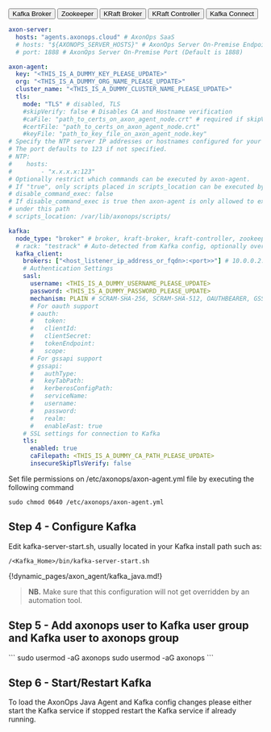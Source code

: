 <br/>
<br/>

<div class="w3-bar w3-light-grey">
  <button class="w3-bar-item w3-button tabSelected w3-grey" id="Broker" onclick="selectKafkaType(event,'Broker')">Kafka Broker</button>
  <button class="w3-bar-item w3-button tabSelected" id="Zookeeper" onclick="selectKafkaType(event,'Zookeeper')">Zookeeper</button>
  <button class="w3-bar-item w3-button tabSelected" id="KRaftBroker" onclick="selectKafkaType(event,'KRaftBroker')">KRaft Broker</button>
  <button class="w3-bar-item w3-button tabSelected" id="KRaftController" onclick="selectKafkaType(event,'KRaftController')">KRaft Controller</button>
  <button class="w3-bar-item w3-button tabSelected" id="Connect" onclick="selectKafkaType(event,'Connect')">Kafka Connect</button>
</div>
<div id="Broker" class="axon_kafka_dynamic_s1">

```yaml hl_lines="7 8 9"
axon-server:
  hosts: "agents.axonops.cloud" # AxonOps SaaS
  # hosts: "${AXONOPS_SERVER_HOSTS}" # AxonOps Server On-Premise Endpoint
  # port: 1888 # AxonOps Server On-Premise Port (Default is 1888)

axon-agent:
  key: "<THIS_IS_A_DUMMY_KEY_PLEASE_UPDATE>"
  org: "<THIS_IS_A_DUMMY_ORG_NAME_PLEASE_UPDATE>"
  cluster_name: "<THIS_IS_A_DUMMY_CLUSTER_NAME_PLEASE_UPDATE>"
  tls:
    mode: "TLS" # disabled, TLS
    #skipVerify: false # Disables CA and Hostname verification
    #caFile: "path_to_certs_on_axon_agent_node.crt" # required if skipVerify is not set and you are using a self-signed cert
    #certFile: "path_to_certs_on_axon_agent_node.crt"
    #keyFile: "path_to_key_file_on_axon_agent_node.key"
# Specify the NTP server IP addresses or hostnames configured for your hosts
# The port defaults to 123 if not specified.
# NTP:
#    hosts:
#        - "x.x.x.x:123"
# Optionally restrict which commands can be executed by axon-agent.
# If "true", only scripts placed in scripts_location can be executed by axon-agent.
# disable_command_exec: false
# If disable_command_exec is true then axon-agent is only allowed to execute scripts
# under this path
# scripts_location: /var/lib/axonops/scripts/

kafka:
  node_type: "broker" # broker, kraft-broker, kraft-controller, zookeeper, connect
  # rack: "testrack" # Auto-detected from Kafka config, optionally override the rack to group nodes in AxonOps
  kafka_client:
    brokers: ["<host_listener_ip_address_or_fqdn>:<port>>"] # 10.0.0.2:9092 or 10.20.30.40:9094 or this_is_my_server.domain.com:9093
    # Authentication Settings
    sasl:
      username: <THIS_IS_A_DUMMY_USERNAME_PLEASE_UPDATE>
      password: <THIS_IS_A_DUMMY_PASSWORD_PLEASE_UPDATE>
      mechanism: PLAIN # SCRAM-SHA-256, SCRAM-SHA-512, OAUTHBEARER, GSSAPI
      # For oauth support
      # oauth:
      #   token:
      #   clientId:
      #   clientSecret:
      #   tokenEndpoint:
      #   scope:
      # For gssapi support
      # gssapi:
      #   authType:
      #   keyTabPath:
      #   kerberosConfigPath:
      #   serviceName:
      #   username:
      #   password:
      #   realm:
      #   enableFast: true
    # SSL settings for connection to Kafka
    tls:
      enabled: true
      caFilepath: <THIS_IS_A_DUMMY_CA_PATH_PLEASE_UPDATE>
      insecureSkipTlsVerify: false
```
</div>

<div id="Zookeeper" class="axon_kafka_dynamic_s1" style="display:none">

```yaml hl_lines="7 8 9"
axon-server:
  hosts: "agents.axonops.cloud" # AxonOps SaaS
  # hosts: "${AXONOPS_SERVER_HOSTS}" # AxonOps Server On-Premise Endpoint
  # port: 1888 # AxonOps Server On-Premise Port (Default is 1888)

axon-agent:
  key: "<THIS_IS_A_DUMMY_KEY_PLEASE_UPDATE>"
  org: "<THIS_IS_A_DUMMY_ORG_NAME_PLEASE_UPDATE>"
  cluster_name: "<THIS_IS_A_DUMMY_CLUSTER_NAME_PLEASE_UPDATE>"
  tls:
    mode: "TLS" # disabled, TLS
    #skipVerify: false # Disables CA and Hostname verification
    #caFile: "path_to_certs_on_axon_agent_node.crt" # required if skipVerify is not set and you are using a self-signed cert
    #certFile: "path_to_certs_on_axon_agent_node.crt"
    #keyFile: "path_to_key_file_on_axon_agent_node.key"

# Specify the NTP server IP addresses or hostnames configured for your hosts
# The port defaults to 123 if not specified.
# NTP:
#    hosts:
#        - "x.x.x.x:123"
# Optionally restrict which commands can be executed by axon-agent.
# If "true", only scripts placed in scripts_location can be executed by axon-agent.
# disable_command_exec: false
# If disable_command_exec is true then axon-agent is only allowed to execute scripts
# under this path
# scripts_location: /var/lib/axonops/scripts/

kafka:
  node_type: "zookeeper" # broker, kraft-broker, kraft-controller, zookeeper, connect
  # rack: "testrack" # Optionally specify a rack to group nodes in AxonOps
```
</div>

<div id="KRaftBroker" class="axon_kafka_dynamic_s1" style="display:none">

```yaml hl_lines="7 8 9"
axon-server:
  hosts: "agents.axonops.cloud" # AxonOps SaaS
  # hosts: "${AXONOPS_SERVER_HOSTS}" # AxonOps Server On-Premise Endpoint
  # port: 1888 # AxonOps Server On-Premise Port (Default is 1888)

axon-agent:
  key: "<THIS_IS_A_DUMMY_KEY_PLEASE_UPDATE>"
  org: "<THIS_IS_A_DUMMY_ORG_NAME_PLEASE_UPDATE>"
  cluster_name: "<THIS_IS_A_DUMMY_CLUSTER_NAME_PLEASE_UPDATE>"
  tls:
    mode: "TLS" # disabled, TLS
    #skipVerify: false # Disables CA and Hostname verification
    #caFile: "path_to_certs_on_axon_agent_node.crt" # required if skipVerify is not set and you are using a self-signed cert
    #certFile: "path_to_certs_on_axon_agent_node.crt"
    #keyFile: "path_to_key_file_on_axon_agent_node.key"

# Specify the NTP server IP addresses or hostnames configured for your hosts
# The port defaults to 123 if not specified.
# NTP:
#    hosts:
#        - "x.x.x.x:123"
# Optionally restrict which commands can be executed by axon-agent.
# If "true", only scripts placed in scripts_location can be executed by axon-agent.
# disable_command_exec: false
# If disable_command_exec is true then axon-agent is only allowed to execute scripts
# under this path
# scripts_location: /var/lib/axonops/scripts/

kafka:
  node_type: "kraft-broker" # broker, kraft-broker, kraft-controller, zookeeper, connect
  # rack: "testrack" # Auto-detected from Kafka config, optionally override the rack to group nodes in AxonOps
  kafka_client:
    brokers: ["<host_listener_ip_address_or_fqdn>:<port>>"] # 10.0.0.2:9092 or 10.20.30.40:9094 or this_is_my_server.domain.com:9093
    # Authentication Settings
    sasl:
      username: <THIS_IS_A_DUMMY_USERNAME_PLEASE_UPDATE>
      password: <THIS_IS_A_DUMMY_PASSWORD_PLEASE_UPDATE>
      mechanism: PLAIN # SCRAM-SHA-256, SCRAM-SHA-512, OAUTHBEARER, GSSAPI
      # For oauth support
      # oauth:
      #   token:
      #   clientId:
      #   clientSecret:
      #   tokenEndpoint:
      #   scope:
      # For gssapi support
      # gssapi:
      #   authType:
      #   keyTabPath:
      #   kerberosConfigPath:
      #   serviceName:
      #   username:
      #   password:
      #   realm:
      #   enableFast: true
    # SSL settings for connection to Kafka
    tls:
      enabled: true
      caFilepath: <THIS_IS_A_DUMMY_CA_PATH_PLEASE_UPDATE>
      insecureSkipTlsVerify: false
```
</div>

<div id="KRaftController" class="axon_kafka_dynamic_s1" style="display:none">

```yaml hl_lines="7 8 9"
axon-server:
  hosts: "agents.axonops.cloud" # AxonOps SaaS
  # hosts: "${AXONOPS_SERVER_HOSTS}" # AxonOps Server On-Premise Endpoint
  # port: 1888 # AxonOps Server On-Premise Port (Default is 1888)

axon-agent:
  key: "<THIS_IS_A_DUMMY_KEY_PLEASE_UPDATE>"
  org: "<THIS_IS_A_DUMMY_ORG_NAME_PLEASE_UPDATE>"
  cluster_name: "<THIS_IS_A_DUMMY_CLUSTER_NAME_PLEASE_UPDATE>"
  tls:
    mode: "TLS" # disabled, TLS
    #skipVerify: false # Disables CA and Hostname verification
    #caFile: "path_to_certs_on_axon_agent_node.crt" # required if skipVerify is not set and you are using a self-signed cert
    #certFile: "path_to_certs_on_axon_agent_node.crt"
    #keyFile: "path_to_key_file_on_axon_agent_node.key"

# Specify the NTP server IP addresses or hostnames configured for your hosts
# The port defaults to 123 if not specified.
# NTP:
#    hosts:
#        - "x.x.x.x:123"
# Optionally restrict which commands can be executed by axon-agent.
# If "true", only scripts placed in scripts_location can be executed by axon-agent.
# disable_command_exec: false
# If disable_command_exec is true then axon-agent is only allowed to execute scripts
# under this path
# scripts_location: /var/lib/axonops/scripts/

kafka:
  node_type: "kraft-controller" # broker, kraft-broker, kraft-controller, zookeeper, connect
  # rack: "testrack" # Auto-detected from Kafka config, optionally override the rack to group nodes in AxonOps
  kafka_client:
    brokers: ["<host_listener_ip_address_or_fqdn>:<port>>"] # 10.0.0.2:9092 or 10.20.30.40:9094 or this_is_my_server.domain.com:9093
    # Authentication Settings
    sasl:
      username: <THIS_IS_A_DUMMY_USERNAME_PLEASE_UPDATE>
      password: <THIS_IS_A_DUMMY_PASSWORD_PLEASE_UPDATE>
      mechanism: PLAIN # SCRAM-SHA-256, SCRAM-SHA-512, OAUTHBEARER, GSSAPI
      # For oauth support
      # oauth:
      #   token:
      #   clientId:
      #   clientSecret:
      #   tokenEndpoint:
      #   scope:
      # For gssapi support
      # gssapi:
      #   authType:
      #   keyTabPath:
      #   kerberosConfigPath:
      #   serviceName:
      #   username:
      #   password:
      #   realm:
      #   enableFast: true
    # SSL settings for connection to Kafka
    tls:
      enabled: true
      caFilepath: <THIS_IS_A_DUMMY_CA_PATH_PLEASE_UPDATE>
      insecureSkipTlsVerify: false
```
</div>

<div id="Connect" class="axon_kafka_dynamic_s1" style="display:none">

```yaml hl_lines="7 8 9"
axon-server:
  hosts: "agents.axonops.cloud" # AxonOps SaaS
  # hosts: "${AXONOPS_SERVER_HOSTS}" # AxonOps Server On-Premise Endpoint
  # port: 1888 # AxonOps Server On-Premise Port (Default is 1888)

axon-agent:
  key: "<THIS_IS_A_DUMMY_KEY_PLEASE_UPDATE>"
  org: "<THIS_IS_A_DUMMY_ORG_NAME_PLEASE_UPDATE>"
  cluster_name: "<THIS_IS_A_DUMMY_CLUSTER_NAME_PLEASE_UPDATE>"
  tls:
    mode: "TLS" # disabled, TLS
    #skipVerify: false # Disables CA and Hostname verification
    #caFile: "path_to_certs_on_axon_agent_node.crt" # required if skipVerify is not set and you are using a self-signed cert
    #certFile: "path_to_certs_on_axon_agent_node.crt"
    #keyFile: "path_to_key_file_on_axon_agent_node.key"

# Specify the NTP server IP addresses or hostnames configured for your hosts
# The port defaults to 123 if not specified.
# NTP:
#    hosts:
#        - "x.x.x.x:123"
# Optionally restrict which commands can be executed by axon-agent.
# If "true", only scripts placed in scripts_location can be executed by axon-agent.
# disable_command_exec: false
# If disable_command_exec is true then axon-agent is only allowed to execute scripts
# under this path
# scripts_location: /var/lib/axonops/scripts/

kafka:
  node_type: "connect" # broker, kraft-broker, kraft-controller, zookeeper, connect
  # rack: "testrack" # Optionally specify a rack to group nodes in AxonOps
```
</div>

<!-- Set the Axon-Agent File Permissions -->
Set file permissions on /etc/axonops/axon-agent.yml file by executing the following command

```shell
sudo chmod 0640 /etc/axonops/axon-agent.yml
```

<!-- Step 4 -->
<div id="Broker" class="axon_kafka_dynamic_s2">
<h2>Step 4 - Configure Kafka</h2>

Edit kafka-server-start.sh, usually located in your Kafka install path such as: 

<p><code>/&lt;Kafka_Home&gt;/bin/kafka-server-start.sh</code></p>
</div>

<div id="Zookeeper" class="axon_kafka_dynamic_s2" style="display:none">
<h2>Step 4 - Configure Zookeeper</h2>

Edit zookeeper-server-start.sh, usually located in your Zookeeper install path such as: 

<p><code>/&lt;Zookeeper_Home&gt;/bin/zookeeper-server-start.sh</code></p>
</div>

<div id="KRaftBroker" class="axon_kafka_dynamic_s2" style="display:none">
<h2>Step 4 - Configure KRaft Broker</h2>

Edit kafka-server-start.sh, usually located in your Kafka install path such as: 

<p><code>/&lt;Kafka_Home&gt;/bin/kafka-server-start.sh</code></p>
</div>

<div id="KRaftController" class="axon_kafka_dynamic_s2" style="display:none">
<h2>Step 4 - Configure KRaft Controller</h2>

Edit kafka-server-start.sh, usually located in your Kafka install path such as: 

<p><code>/&lt;Kafka_Home&gt;/bin/kafka-server-start.sh</code></p>
</div>

<div id="Connect" class="axon_kafka_dynamic_s2" style="display:none">
<h2>Step 4 - Configure Connect</h2>

Edit connect-distributed.sh, usually located in your Kafka install path such as: 

<p><code>/&lt;Kafka_Home&gt;/bin/connect-distributed.sh </code></p>
</div>
<!-- Load Dynamic Java section -->
{!dynamic_pages/axon_agent/kafka_java.md!}
<!-- Step 4 end -->
<blockquote>
<p><strong>NB.</strong> Make sure that this configuration will not get overridden by an automation tool.</p>
</blockquote>

 <!-- Step 5 to 6 -->
<div id="Broker" class="axon_kafka_dynamic_s5">
<h2>Step 5 - Add axonops user to Kafka user group and Kafka user to axonops group</h2>
```
sudo usermod -aG <your_kafka_group> axonops
sudo usermod -aG axonops <your_kafka_user>
```

<h2>Step 6 - Start/Restart Kafka</h2>

To load the AxonOps Java Agent and Kafka config changes please either start the Kafka service if stopped restart the Kafka service if already running.
</div>

<div id="Zookeeper" class="axon_kafka_dynamic_s5" style="display:none">
<h2>Step 5 - Add axonops user to Zookeeper user group and Zookeeper user to axonops group</h2>
```
sudo usermod -aG <your_zookeeper_group> axonops
sudo usermod -aG axonops <your_zookeeper_user>
```

<h2>Step 6 - Start/Restart Zookeeper</h2>

To load the AxonOps Java Agent and Zookeeper config changes please either start the Zookeeper service if stopped or restart the Zookeeper service if already running.
</div>

<div id="KRaftBroker" class="axon_kafka_dynamic_s5" style="display:none">
<h2>Step 5 - Add axonops user to KRaft Broker user group and KRaft Broker user to axonops group</h2>
```
sudo usermod -aG <your_kraft_group> axonops
sudo usermod -aG axonops <your_kraft_user>
```

<h2>Step 6 - Start/Restart KRaft Broker</h2>

To load the AxonOps Java Agent and Kafka KRaft config changes please either start the Kafka KRaft service if stopped or restart the Kafka KRaft service if already running.
</div>

<div id="KRaftController" class="axon_kafka_dynamic_s5" style="display:none">
<h2>Step 5 - Add axonops user to KRaft Controller user group and KRaft Controller user to axonops group</h2>
```
sudo usermod -aG <your_kraft_group> axonops
sudo usermod -aG axonops <your_kraft_user>
```

<h2>Step 6 - Start/Restart KRaft Controller</h2>

To load the AxonOps Java Agent and Kafka KRaft config changes please either start the Kafka KRaft service if stopped or restart the Kafka KRaft service if already running.
</div>

<div id="Connect" class="axon_kafka_dynamic_s5" style="display:none">
<h2>Step 5 - Add axonops user to Kafka Connect user group and Kafka Connect user to axonops group</h2>
```
sudo usermod -aG <your_connect_group> axonops
sudo usermod -aG axonops <your_connect_user>
```

<h2>Step 6 - Start/Restart Kafka Connect</h2>

To load the AxonOps Java Agent and Kafka Connect config changes please either:

* Start the Kafka Connect service if stopped.
* Restart the Kafka Connect service if already running.

</div>
